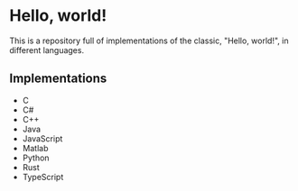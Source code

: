 # Hello, world!
This is a repository full of implementations of the classic, "Hello, world!", in different languages.

## Implementations
- C
- C#
- C++
- Java
- JavaScript
- Matlab
- Python
- Rust
- TypeScript
